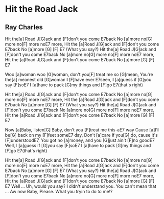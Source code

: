 # Hit the Road Jack
## Ray Charles


Hit the[a] Road J[G]ack and [F]don't you come E7back No [a]more no[G] more no[F] more noE7 more,
Hit the [a]Road J[G]ack and [F]don't you come E7back No [a]more [G] [F] E7
(What you say?)
Hit the[a] Road J[G]ack and [F]don't you come E7back No [a]more no[G] more no[F] more noE7 more,
Hit the [a]Road J[G]ack and [F]don't you come E7back No [a]more [G] [F] E7

Woo [a]woman woo [G]woman, don't you[F] treat me so [G]mean,
You're the[a] meanest old [G]woman I [F]have ever E7seen,
I [a]guess if [G]you say [F]soE7
I [a]have to pack [G]my things and [F]go E7(that's right)

Hit the[a] Road J[G]ack and [F]don't you come E7back No [a]more no[G] more no[F] more noE7 more,
Hit the [a]Road J[G]ack and [F]don't you come E7back No [a]more [G] [F] E7
(What you say?)
Hit the[a] Road J[G]ack and [F]don't you come E7back No [a]more no[G] more no[F] more noE7 more,
Hit the [a]Road J[G]ack and [F]don't you come E7back No [a]more [G] [F] E7

Now [a]Baby, listen[G] Baby, don't you [F]treat me this-aE7 way
Cause [a]I'll be[G] back on my [F]feet someE7 day,
Don't [a]care if you[G] do, cause it's [F]understoodE7,
You got no [a]money, and you [G]just ain't [F]no goodE7
Well, I [a]guess if [G]you say [F]soE7
I [a]have to pack [G]my things and [F]go E7(that's right)

Hit the[a] Road J[G]ack and [F]don't you come E7back No [a]more no[G] more no[F] more noE7 more,
Hit the [a]Road J[G]ack and [F]don't you come E7back No [a]more [G] [F] E7
(What you say?)
Hit the[a] Road J[G]ack and [F]don't you come E7back No [a]more no[G] more no[F] more noE7 more,
Hit the [a]Road J[G]ack and [F]don't you come E7back No [a]more [G] [F] E7
Well ... Uh, would you say? I didn't understand you. You can't mean that ... Aw now Baby, Please. What you tryin to do to me!?


